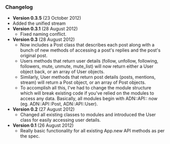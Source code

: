 ### Changelog

* **Version 0.3.5** (23 October 2012)
 * Added the unified stream
* **Version 0.3.1** (28 August 2012)  
  * Fixed naming conflict.
* **Version 0.3** (28 August 2012)  
  * Now includes a Post class that describes each post along with a bunch of new methods of accessing a post's replies and the post's original post.  
  * Users methods that return user details (follow, unfollow, following, followers, mute, unmute, mute_list) will now return either a User object back, or an array of User objects.  
  * Similarly, User methods that return post details (posts, mentions, stream) will return a Post object, or an array of Post objects.  
  * To accomplish all this, I've had to change the module structure which will break existing code if you've relied on the modules to access any data. Basically, all modules begin with ADN::API:: now (eg. ADN::API::Post, ADN::API::User).  
* **Version 0.2** (27 August 2012)  
  * Changed all existing classes to modules and introduced the User class for easily accessing user details.
* **Version 0.1** (26 August 2012)  
  * Really basic functionality for all existing App.new API methods as per the spec.
